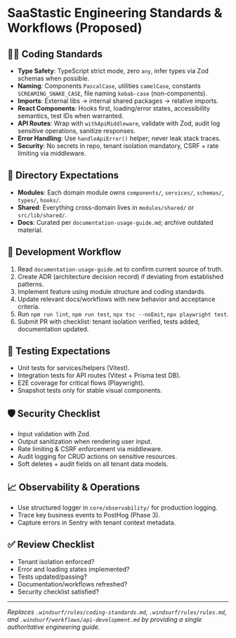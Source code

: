 # SaaStastic Engineering Standards & Workflows (Proposed)

## 🧑‍💻 Coding Standards
- **Type Safety**: TypeScript strict mode, zero `any`, infer types via Zod schemas when possible.
- **Naming**: Components `PascalCase`, utilities `camelCase`, constants `SCREAMING_SNAKE_CASE`, file naming `kebab-case` (non-components).
- **Imports**: External libs → internal shared packages → relative imports.
- **React Components**: Hooks first, loading/error states, accessibility semantics, test IDs when warranted.
- **API Routes**: Wrap with `withApiMiddleware`, validate with Zod, audit log sensitive operations, sanitize responses.
- **Error Handling**: Use `handleApiError()` helper; never leak stack traces.
- **Security**: No secrets in repo, tenant isolation mandatory, CSRF + rate limiting via middleware.

## 📁 Directory Expectations
- **Modules**: Each domain module owns `components/`, `services/`, `schemas/`, `types/`, `hooks/`.
- **Shared**: Everything cross-domain lives in `modules/shared/` or `src/lib/shared/`.
- **Docs**: Curated per `documentation-usage-guide.md`; archive outdated material.

## 🔄 Development Workflow
1. Read `documentation-usage-guide.md` to confirm current source of truth.
2. Create ADR (architecture decision record) if deviating from established patterns.
3. Implement feature using module structure and coding standards.
4. Update relevant docs/workflows with new behavior and acceptance criteria.
5. Run `npm run lint`, `npm run test`, `npx tsc --noEmit`, `npx playwright test`.
6. Submit PR with checklist: tenant isolation verified, tests added, documentation updated.

## 🧪 Testing Expectations
- Unit tests for services/helpers (Vitest).
- Integration tests for API routes (Vitest + Prisma test DB).
- E2E coverage for critical flows (Playwright).
- Snapshot tests only for stable visual components.

## 🛡️ Security Checklist
- Input validation with Zod.
- Output sanitization when rendering user input.
- Rate limiting & CSRF enforcement via middleware.
- Audit logging for CRUD actions on sensitive resources.
- Soft deletes + audit fields on all tenant data models.

## 📈 Observability & Operations
- Use structured logger in `core/observability/` for production logging.
- Trace key business events to PostHog (Phase 3).
- Capture errors in Sentry with tenant context metadata.

## ✅ Review Checklist
- Tenant isolation enforced?
- Error and loading states implemented?
- Tests updated/passing?
- Documentation/workflows refreshed?
- Security checklist satisfied?

---
*Replaces `.windsurf/rules/coding-standards.md`, `.windsurf/rules/rules.md`, and `.windsurf/workflows/api-development.md` by providing a single authoritative engineering guide.*

